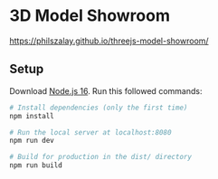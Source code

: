 # 3D Model Showroom
https://philszalay.github.io/threejs-model-showroom/

## Setup
Download [Node.js 16](https://nodejs.org/en/download/).
Run this followed commands:

``` bash
# Install dependencies (only the first time)
npm install

# Run the local server at localhost:8080
npm run dev

# Build for production in the dist/ directory
npm run build
```
